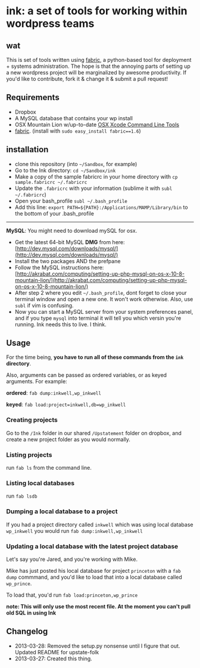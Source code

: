# ink: a set of tools for working within wordpress teams

## wat

This is set of tools written using [fabric](http://docs.fabfile.org/en/1.6/), a python-based tool for deployment + systems administration. The hope is that the annoying parts of setting up a new wordpress project will be marginalized by awesome productivity. If you'd like to contribute, fork it & change it & submit a pull request!

## Requirements

* Dropbox
* A MySQL database that contains your wp install
* OSX Mountain Lion w/up-to-date [OSX Xcode Command Line Tools](http://slashusr.wordpress.com/2012/07/27/os-x-mountain-lion-need-to-reinstall-xcode-command-line-tools/)
* [fabric](http://docs.fabfile.org/en/1.6/). (install with `sudo easy_install fabric==1.6`)

## installation

* clone this repository (into `~/Sandbox`, for example)
* Go to the Ink directory: `cd ~/Sandbox/ink`
* Make a copy of the sample fabricrc in your home directory with `cp sample.fabricrc ~/.fabricrc`
* Update the `.fabricrc` with your information (sublime it with `subl ~/.fabricrc`)
* Open your bash_profile
  `subl ~/.bash_profile`
* Add this line:
  `export PATH=${PATH}:/Applications/MAMP/Library/bin` to the bottom of your .bash_profile

---

**MySQL**: You might need to download mySQL for osx. 

* Get the latest 64-bit MySQL **DMG** from here: [http://dev.mysql.com/downloads/mysql/](http://dev.mysql.com/downloads/mysql/)
* Install the two packages AND the prefpane
* Follow the MySQL instructions here: [http://akrabat.com/computing/setting-up-php-mysql-on-os-x-10-8-mountain-lion/](http://akrabat.com/computing/setting-up-php-mysql-on-os-x-10-8-mountain-lion/)
* After step 2 where you edit `~/.bash_profile`, dont forget to close your terminal window and open a new one. It won't work otherwise. Also, use `subl` if vim is confusing.
* Now you can start a MySQL server from your system preferences panel, and if you type `mysql` into terminal it will tell you which versin you're running. Ink needs this to live. I think. 


## Usage

For the time being, **you have to run all of these commands from the `ink` directory**.

Also, arguments can be passed as ordered variables, or as keyed arguments. For example:

**ordered**: `fab dump:inkwell,wp_inkwell`

**keyed**: `fab load:project=inkwell,db=wp_inkwell`

### Creating projects

Go to the `/Ink` folder in our shared `/Upstatement` folder on dropbox, and create a new project folder as you would normally.

### Listing projects

run `fab ls` from the command line.

### Listing local databases

run `fab lsdb`

### Dumping a local database to a project

If you had a project directory called `inkwell` which was using local database `wp_inkwell` you would run `fab dump:inkwell,wp_inkwell`

### Updating a local database with the latest project database

Let's say you're Jared, and you're working with Mike. 

Mike has just posted his local database for project `princeton` with a `fab dump` commmand, and you'd like to load that into a local database called `wp_prince`.

To load that, you'd run `fab load:princeton,wp_prince`

**note: This will only use the most recent file. At the moment you can't pull old SQL in using Ink**

## Changelog

* 2013-03-28: Removed the setup.py nonsense until I figure that out. Updated README for upstate-folk
* 2013-03-27: Created this thing.
